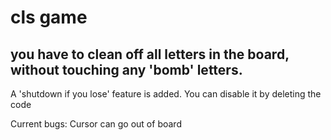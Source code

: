 # cls game

##  you have to clean off all letters in the board, without touching any 'bomb' letters.

A 'shutdown if you lose' feature is added. You can disable it by deleting the code

Current bugs: Cursor can go out of board
